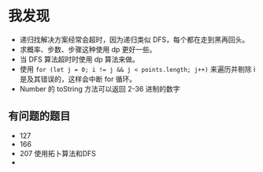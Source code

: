 # 我发现

* 递归找解决方案经常会超时，因为递归类似 DFS，每个都在走到黑再回头。
* 求概率、步数、步骤这种使用 dp 更好一些。
* 当 DFS 算法超时时使用 dp 算法来做。
* 使用 `for (let j = 0; i != j && j < points.length; j++)` 来遍历并剔除 i 是及其错误的，这样会中断 for 循环。
* Number 的 toString 方法可以返回 2-36 进制的数字


## 有问题的题目

* 127
* 166
* 207 使用拓卜算法和DFS
* 
